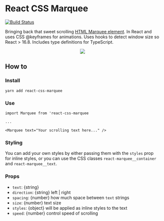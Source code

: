 # React CSS Marquee

[![Build Status](https://travis-ci.org/samuelweckstrom/react-css-marquee.svg?branch=master)](https://travis-ci.org/samuelweckstrom/react-css-marquee)

Bringing back that sweet scrolling [HTML Marquee element](https://developer.mozilla.org/en-US/docs/Web/HTML/Element/marquee). In React and uses CSS @keyframes for animations. Uses hooks to detect window size so React > 16.8. Includes type definitions for TypeScript.

<div align="center">
  <img src="https://s3.eu-central-1.amazonaws.com/samuel.weckstrom.xyz/github/marquee.gif">
</div>


## How to

### Install

```
yarn add react-css-marquee
```

### Use

```
import Marquee from 'react-css-marquee

...

<Marquee text="Your scrolling text here..." />
```

### Styling

You can add your own styles by either passing them with the `styles` prop for inline styles, or you can use the CSS classes `react-marquee__container` 
and `react-marquee__text`.

### Props
  * `text`: {string}
  * `direction`: {string} left | right
  * `spacing`: {number} how much space between `text` strings
  * `size`: {number} text size
  * `styles`: {object} will be applied as inline styles to the text
  * `speed`: {number} control speed of scrolling
